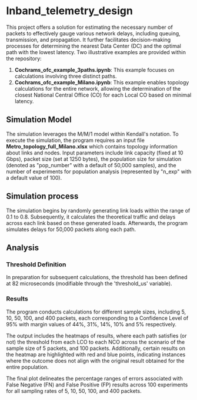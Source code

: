 # Inband_telemetry_design

This project offers a solution for estimating the necessary number of packets to effectively gauge various network delays, including queuing, transmission, and propagation. It further facilitates decision-making processes for determining the nearest Data Center (DC) and the optimal path with the lowest latency.
Two illustrative examples are provided within the repository:
1. **Cochrams_ofc_example_3paths.ipynb**: This example focuses on calculations involving three distinct paths.
1. **Cochrams_ofc_example_Milano.ipynb**: This example enables topology calculations for the entire network, allowing the determination of the closest National Central Office (CO) for each Local CO based on minimal latency.

## Simulation Model
The simulation leverages the M/M/1 model within Kendall's notation. To execute the simulation, the program requires an input file **Metro_topology_full_Milano.xlsx** which contains topology information about links and nodes. 
Input parameters include link capacity (fixed at 10 Gbps), packet size (set at 1250 bytes), the population size for simulation (denoted as "pop_number" with a default of 50,000 samples), and the number of experiments for population analysis (represented by "n_exp" with a default value of 100).

## Simulation process
The simulation begins by randomly generating link loads within the range of 0.1 to 0.8. 
Subsequently, it calculates the theoretical traffic and delays across each link based on these generated loads. Afterwards, the program simulates delays for 50,000 packets along each path.

## Analysis
### Threshold Definition
In preparation for subsequent calculations, the threshold has been defined at 82 microseconds (modifiable through the 'threshold_us' variable).

### Results

The program conducts calculations for different sample sizes, including 5, 10, 50, 100, and 400 packets, each corresponding to a Confidence Level of 95% with margin values of 44%, 31%, 14%, 10% and 5% respectively.

The output includes the heatmaps of results, where each path satisfies (or not) the threshold from each LCO to each NCO across the scenario of the sample size of 5 packets, and 100 packets. Additionally, certain results on the heatmap are highlighted with red and blue points, indicating instances where the outcome does not align with the original result obtained for the entire population.

The final plot delineates the percentage ranges of errors associated with False Negative (FN) and False Positive (FP) results across 100 experiments for all sampling rates of 5, 10, 50, 100, and 400 packets.
